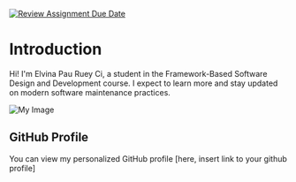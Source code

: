 [![Review Assignment Due Date](https://classroom.github.com/assets/deadline-readme-button-22041afd0340ce965d47ae6ef1cefeee28c7c493a6346c4f15d667ab976d596c.svg)](https://classroom.github.com/a/LQr4ft17)
# Introduction
Hi! I'm Elvina Pau Ruey Ci, a student in the Framework-Based Software Design and Development course. 
I expect to learn more and stay updated on modern software maintenance practices.

![My Image]([image.jpg](https://github.com/SoftwareMaintenanceEvolution/tutorial-1-ElvinaPau/blob/profile-upload/profile%20pic.HEIC))  <!-- Link to the uploaded image -->

## GitHub Profile

You can view my personalized GitHub profile [here, insert link to your github profile]


